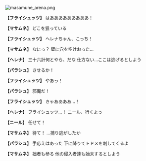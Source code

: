 
![masamune_arena.png](../images/backgrounds/masamune_arena.png)

**【フライシュッツ】**
はあああああああああ！

**【マサムネ】**
どこを狙っている

**【フライシュッツ】**
ヘレナちゃん、こっち！

**【マサムネ】**
なにっ？
壁に穴を空けおった…

**【ヘレナ】**
三十六計何とやら、だな
仕方ない…ここは逃げるとしよう

**【パラシュ】**
させるか！

**【フライシュッツ】**
やあっ！

**【パラシュ】**
邪魔だ！

**【フライシュッツ】**
きゃああああ…！

**【ヘレナ】**
フライシュッツ…！
ニール、行くよっ

**【ニール】**
任せて！

**【マサムネ】**
待て！
…捕り逃がしたか

**【パラシュ】**
手応えはあった
下に降りてトドメを刺してくるよ

**【マサムネ】**
拙者も参る
他の侵入者達も始末するとしよう
